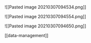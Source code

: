 ![[Pasted image 20210307094534.png]]

![[Pasted image 20210307094554.png]]

![[Pasted image 20210307094650.png]]

[[data-management]]